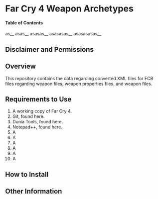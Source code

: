 #	Far Cry 4 Weapon Archetypes

####	Table of Contents
as__
asas__
asasas__
asasasas__
asasasasas__

##	Disclaimer and Permissions

##	Overview
This repository contains the data regarding converted XML files for FCB files regarding weapon files, weapon properties files, and weapon files. 

##	Requirements to Use
1. A working copy of Far Cry 4.
1. Git, found here.
1. Dunia Tools, found here.
1. Notepad++, found here.
1. A
1. A
1. A
1. A
1. A
1. A

##	How to Install

##	Other Information
